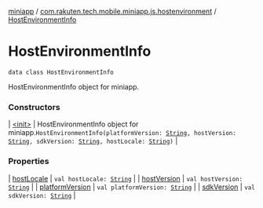 [miniapp](../../index.md) / [com.rakuten.tech.mobile.miniapp.js.hostenvironment](../index.md) / [HostEnvironmentInfo](./index.md)

# HostEnvironmentInfo

`data class HostEnvironmentInfo`

HostEnvironmentInfo object for miniapp.

### Constructors

| [&lt;init&gt;](-init-.md) | HostEnvironmentInfo object for miniapp.`HostEnvironmentInfo(platformVersion: `[`String`](https://kotlinlang.org/api/latest/jvm/stdlib/kotlin/-string/index.html)`, hostVersion: `[`String`](https://kotlinlang.org/api/latest/jvm/stdlib/kotlin/-string/index.html)`, sdkVersion: `[`String`](https://kotlinlang.org/api/latest/jvm/stdlib/kotlin/-string/index.html)`, hostLocale: `[`String`](https://kotlinlang.org/api/latest/jvm/stdlib/kotlin/-string/index.html)`)` |

### Properties

| [hostLocale](host-locale.md) | `val hostLocale: `[`String`](https://kotlinlang.org/api/latest/jvm/stdlib/kotlin/-string/index.html) |
| [hostVersion](host-version.md) | `val hostVersion: `[`String`](https://kotlinlang.org/api/latest/jvm/stdlib/kotlin/-string/index.html) |
| [platformVersion](platform-version.md) | `val platformVersion: `[`String`](https://kotlinlang.org/api/latest/jvm/stdlib/kotlin/-string/index.html) |
| [sdkVersion](sdk-version.md) | `val sdkVersion: `[`String`](https://kotlinlang.org/api/latest/jvm/stdlib/kotlin/-string/index.html) |

